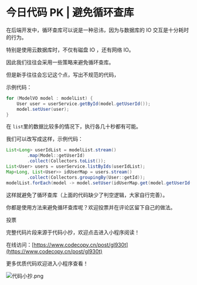 # 今日代码 PK | 避免循环查库
 在后端开发中，循环查库可以说是一种忌讳，因为与数据库的 IO 交互是十分耗时的行为。

特别是使用云数据库时，不仅有磁盘 IO ，还有网络 IO。

因此我们往往会采用一些策略来避免循环查库。

但是新手往往会忘记这个点，写出不规范的代码，

示例代码：

```java
for (ModelVO model : modelList) {
    User user = userService.getById(model.getUserId());
    model.setUser(user);
}
```

在 `list`里的数据比较多的情况下，执行各几十秒都有可能。

我们可以改写成这样，示例代码：

```java
List<Long> userIdList = modelList.stream()
        .map(Model::getUserId)
        .collect(Collectors.toList());
List<User> users = userService.listByIds(userIdList);
Map<Long, List<User>> idUserMap = users.stream()
        .collect(Collectors.groupingBy(User::getId));
modelList.forEach(model -> model.setUser(idUserMap.get(model.getUserId())));
```

这样就避免了循环查库（上面的代码缺少了判空逻辑，大家自行完善）。

你都是使用方法来避免循环查库呢？欢迎投票并在评论区留下自己的做法。

投票

完整代码片段来源于代码小抄，欢迎点击进入小程序阅读！

在线访问：[https://www.codecopy.cn/post/gl930t](https://www.codecopy.cn/post/gl930t)

更多优质代码欢迎进入小程序查看！

![代码小抄.png](..%2Fimgs%2F%E4%BB%A3%E7%A0%81%E5%B0%8F%E6%8A%84.png)


